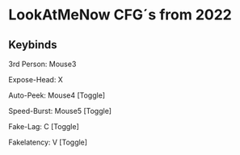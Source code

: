 # LookAtMeNow CFG´s from 2022

## Keybinds

3rd Person: Mouse3

Expose-Head: X

Auto-Peek: Mouse4 [Toggle]

Speed-Burst: Mouse5 [Toggle]

Fake-Lag: C [Toggle]

Fakelatency: V [Toggle]
